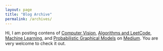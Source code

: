 ```yaml
---
layout: page
title: "Blog Archive"
permalink: /archives/
---
```

Hi, I am posting contens of [Computer Vision](https://medium.com/lis-computer-vision-blogs), [Algorithms and LeetCode](https://medium.com/algorithms-and-leetcode), [Machine Learning](https://medium.com/machine-learning-for-li), and [Probabilistic Graphical Models](https://medium.com/probabilistic-graphical-models) on [Medium](https://medium.com/@lisulimowicz). You are very welcome to check it out. 
